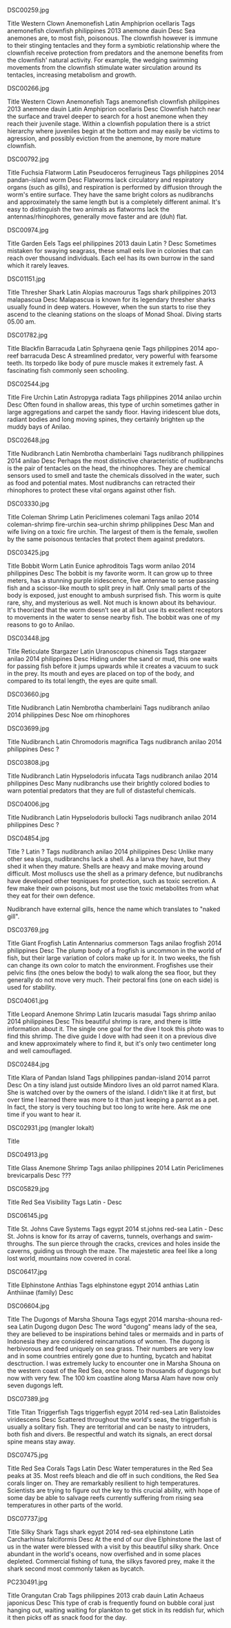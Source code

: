 DSC00259.jpg

Title	Western Clown Anemonefish
Latin	Amphiprion ocellaris
Tags	anemonefish clownfish philippines 2013 anemone dauin
Desc	Sea anemones are, to most fish, poisonous. The clownfish however is immune to their stinging tentacles and they form a symbiotic relationship where the clownfish receive protection from predators and the anemone benefits from the clownfish' natural activity. For example, the wedging swimming movements from the clownfish stimulate water sirculation around its tentacles, increasing metabolism and growth.


DSC00266.jpg

Title	Western Clown Anemonefish
Tags	anemonefish clownfish philippines 2013 anemone dauin
Latin	Amphiprion ocellaris
Desc	Clownfish hatch near the surface and travel deeper to search for a host anemone when they reach their juvenile stage. Within a clownfish population there is a strict hierarchy where juveniles begin at the bottom and may easily be victims to agression, and possibly eviction from the anemone, by more mature clownfish.


DSC00792.jpg

Title	Fuchsia Flatworm
Latin	Pseudoceros ferrugineus
Tags	philippines 2014 pandan-island worm
Desc	Flatworms lack circulatory and respiratory organs (such as gills), and respiration is performed by diffusion through the worm's entire surface. They have the same bright colors as nudibranchs and approximately the same length but is a completely different animal. It's easy to distinguish the two animals as flatworms lack the antennas/rhinophores, generally move faster and are (duh) flat.


DSC00974.jpg

Title	Garden Eels
Tags	eel philippines 2013 dauin
Latin	?
Desc	Sometimes mistaken for swaying seagrass, these small eels live in colonies that can reach over thousand individuals. Each eel has its own burrow in the sand which it rarely leaves.


DSC01151.jpg

Title	Thresher Shark
Latin	Alopias macrourus
Tags	shark philippines 2013 malapascua
Desc	Malapascua is known for its legendary thresher sharks usually found in deep waters. However, when the sun starts to rise they ascend to the cleaning stations on the sloaps of Monad Shoal. Diving starts 05.00 am.


DSC01782.jpg

Title	Blackfin Barracuda
Latin	Sphyraena qenie
Tags	philippines 2014 apo-reef barracuda
Desc	A streamlined predator, very powerful with fearsome teeth. Its torpedo like body of pure muscle makes it extremely fast. A fascinating fish commonly seen schooling.


DSC02544.jpg

Title	Fire Urchin
Latin	Astropyga radiata
Tags	philippines 2014 anilao urchin
Desc	Often found in shallow areas, this type of urchin sometimes gather in large aggregations and carpet the sandy floor. Having iridescent blue dots, radiant bodies and long moving spines, they certainly brighten up the muddy bays of Anilao.


DSC02648.jpg

Title	Nudibranch
Latin	Nembrotha chamberlaini
Tags	nudibranch philippines 2014 anilao
Desc	Perhaps the most distinctive characteristic of nudibranchs is the pair of tentacles on the head, the rhinophores. They are chemical sensors used to smell and taste the chemicals dissolved in the water, such as food and potential mates. Most nudibranchs can retracted their rhinophores to protect these vital organs against other fish.


DSC03330.jpg

Title	Coleman Shrimp
Latin	Periclimenes colemani
Tags	anilao 2014 coleman-shrimp fire-urchin sea-urchin shrimp philippines
Desc	Man and wife living on a toxic fire urchin. The largest of them is the female, swollen by the same poisonous tentacles that protect them against predators.


DSC03425.jpg

Title	Bobbit Worm
Latin	Eunice aphroditois
Tags	worm anilao 2014 philippines
Desc	The bobbit is my favorite worm. It can grow up to three meters, has a stunning purple iridescence, five antennae to sense passing fish and a scissor-like mouth to split prey in half. Only small parts of the body is exposed, just enought to ambush surprised fish. This worm is quite rare, shy, and mysterious as well. Not much is known about its behaviour. It's theorized that the worm doesn’t see at all but use its excellent receptors to movements in the water to sense nearby fish. The bobbit was one of my reasons to go to Anilao.


DSC03448.jpg

Title	Reticulate Stargazer
Latin	Uranoscopus chinensis
Tags	stargazer anilao 2014 philippines
Desc	Hiding under the sand or mud, this one waits for passing fish before it jumps upwards while it creates a vacuum to suck in the prey. Its mouth and eyes are placed on top of the body, and compared to its total length, the eyes are quite small.

DSC03660.jpg

Title	Nudibranch
Latin	Nembrotha chamberlaini
Tags	nudibranch anilao 2014 philippines
Desc	Noe om rhinophores


DSC03699.jpg

Title	Nudibranch
Latin	Chromodoris magnifica
Tags	nudibranch anilao 2014 philippines
Desc	?


DSC03808.jpg

Title	Nudibranch
Latin	Hypselodoris infucata
Tags	nudibranch anilao 2014 philippines
Desc	Many nudibranchs use their brightly colored bodies to warn potential predators that they are full of distasteful chemicals.


DSC04006.jpg

Title	Nudibranch
Latin	Hypselodoris bullocki
Tags	nudibranch anilao 2014 philippines
Desc	?


DSC04854.jpg

Title	?
Latin	?
Tags	nudibranch anilao 2014 philippines
Desc	Unlike many other sea slugs, nudibranchs lack a shell. As a larva they have, but they shed it when they mature. Shells are heavy and make moving around difficult. Most molluscs use the shell as a primary defence, but nudibranchs have developed other teqniques for protection, such as toxic secretion. A few make their own poisons, but most use the toxic metabolites from what they eat for their own defence.




Nudibranch have external gills, hence the name which translates to "naked gill".


DSC03769.jpg

Title	Giant Frogfish
Latin	Antennarius commerson
Tags	anilao frogfish 2014 philippines
Desc	The plump body of a frogfish is uncommon in the world of fish, but their large variation of colors make up for it. In two weeks, the fish can change its own color to match the environment. Frogfishes use their pelvic fins (the ones below the body) to walk along the sea floor, but they generally do not move very much. Their pectoral fins (one on each side) is used for stability.


DSC04061.jpg

Title	Leopard Anemone Shrimp
Latin	Izucaris masudai
Tags	shrimp anilao 2014 philippines
Desc	This beautiful shrimp is rare, and there is little information about it. The single one goal for the dive I took this photo was to find this shrimp. The dive guide I dove with had seen it on a previous dive and knew approximately where to find it, but it's only two centimeter long and well camouflaged.


DSC02484.jpg

Title	Klara of Pandan Island
Tags	philippines pandan-island 2014 parrot
Desc	On a tiny island just outside Mindoro lives an old parrot named Klara. She is watched over by the owners of the island. I didn't like it at first, but over time I learned there was more to it than just keeping a parrot as a pet. In fact, the story is very touching but too long to write here. Ask me one time if you want to hear it.


DSC02931.jpg (mangler lokalt)

Title


DSC04913.jpg

Title	Glass Anemone Shrimp
Tags	anilao philippines 2014
Latin	Periclimenes brevicarpalis
Desc	???


DSC05829.jpg

Title	Red Sea Visibility
Tags
Latin	-
Desc


DSC06145.jpg

Title	St. Johns Cave Systems
Tags	egypt 2014 st.johns red-sea
Latin	-
Desc	St. Johns is know for its array of caverns, tunnels, overhangs and swim-throughs. The sun pierce through the cracks, crevices and holes inside the caverns, guiding us through the maze. The majestetic area feel like a long lost world, mountains now covered in coral.


DSC06417.jpg

Title	Elphinstone Anthias
Tags	elphinstone egypt 2014 anthias
Latin	Anthiinae (family)
Desc

DSC06604.jpg

Title	The Dugongs of Marsha Shouna
Tags	egypt 2014 marsha-shouna red-sea
Latin	Dugong dugon
Desc	The word "dugong" means lady of the sea, they are believed to be inspirations behind tales or mermaids and in parts of Indonesia they are considered reincarnations of women. The dugong is herbivorous and feed uniquely on sea grass. Their numbers are very low and in some countries entirely gone due to hunting,  bycatch and habitat desctruction. I was extremely lucky to encounter one in Marsha Shouna on the western coast of the Red Sea, once home to thousands of dugongs but now with very few. The 100 km coastline along Marsa Alam have now only seven dugongs left.


DSC07389.jpg

Title	Titan Triggerfish
Tags	triggerfish egypt 2014 red-sea
Latin	Balistoides viridescens
Desc	Scattered throughout the world's seas, the triggerfish is usually a solitary fish. They are territorial and can be nasty to intruders, both fish and divers. Be respectful and watch its signals, an erect dorsal spine means stay away.


DSC07475.jpg

Title	Red Sea Corals
Tags
Latin
Desc	Water temperatures in the Red Sea peaks at 35. Most reefs bleach and die off in such conditions, the Red Sea corals linger on. They are remarkably resilient to high temperatures. Scientists are trying to figure out the key to this crucial ability, with hope of some day be able to salvage reefs currently suffering from rising sea temperatures in other parts of the world.


DSC07737.jpg

Title	Silky Shark
Tags	shark egypt 2014 red-sea elphinstone
Latin	Carcharhinus falciformis
Desc	At the end of our dive Elphinstone the last of us in the water were blessed with a visit by this beautiful silky shark. Once abundant in the world's oceans, now overfished and in some places depleted. Commercial fishing of tuna, the silkys favored prey, make it the shark second most commonly taken as bycatch.


PC230491.jpg

Title	Orangutan Crab
Tags	philippines 2013 crab dauin
Latin	Achaeus japonicus
Desc	This type of crab is frequently found on bubble coral just hanging out, waiting waiting for plankton to get stick in its reddish fur, which it then picks off as snack food for the day.


